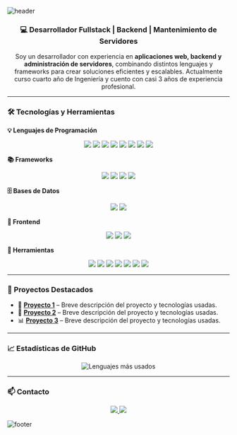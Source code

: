 <!-- Encabezado animado -->
![header](https://capsule-render.vercel.app/api?type=waving&color=0:0f2027,100:2c5364&height=200&section=header&text=Benjamin%20Ignacio%20Torres%20Sandoval&fontSize=30&fontColor=ffffff&animation=fadeIn&fontAlignY=35)

<h3 align="center">💻 Desarrollador Fullstack | Backend | Mantenimiento de Servidores</h3>

<p align="center">
Soy un desarrollador con experiencia en <strong>aplicaciones web, backend y administración de servidores</strong>, combinando distintos lenguajes y frameworks para crear soluciones eficientes y escalables. Actualmente curso cuarto año de Ingeniería y cuento con casi 3 años de experiencia profesional.
</p>

---

### 🛠️ Tecnologías y Herramientas

**💡 Lenguajes de Programación**
<p align="center">
  <img src="https://img.shields.io/badge/Python-05122A?style=flat&logo=python" />
  <img src="https://img.shields.io/badge/JavaScript-05122A?style=flat&logo=javascript" />
  <img src="https://img.shields.io/badge/TypeScript-05122A?style=flat&logo=typescript" />
  <img src="https://img.shields.io/badge/PHP-05122A?style=flat&logo=php" />
  <img src="https://img.shields.io/badge/C%23-05122A?style=flat&logo=csharp" />
  <img src="https://img.shields.io/badge/C-05122A?style=flat&logo=c" />
  <img src="https://img.shields.io/badge/Go-05122A?style=flat&logo=go" />
  <img src="https://img.shields.io/badge/Dart-05122A?style=flat&logo=dart" />
</p>

**📚 Frameworks**
<p align="center">
  <img src="https://img.shields.io/badge/NestJS-05122A?style=flat&logo=nestjs&logoColor=E0234E" />
  <img src="https://img.shields.io/badge/Laravel-05122A?style=flat&logo=laravel&logoColor=FF2D20" />
  <img src="https://img.shields.io/badge/Flutter-05122A?style=flat&logo=flutter&logoColor=02569B" />
  <img src="https://img.shields.io/badge/Blazor-05122A?style=flat&logo=blazor&logoColor=5C2D91" />
</p>

**🗄️ Bases de Datos**
<p align="center">
  <img src="https://img.shields.io/badge/MySQL-05122A?style=flat&logo=mysql&logoColor=4479A1" />
  <img src="https://img.shields.io/badge/PostgreSQL-05122A?style=flat&logo=postgresql&logoColor=336791" />
</p>

**🎨 Frontend**
<p align="center">
  <img src="https://img.shields.io/badge/HTML-05122A?style=flat&logo=html5" />
  <img src="https://img.shields.io/badge/CSS-05122A?style=flat&logo=css3&logoColor=1572B6" />
  <img src="https://img.shields.io/badge/Flutter-05122A?style=flat&logo=flutter" />
</p>

**🔧 Herramientas**
<p align="center">
  <img src="https://img.shields.io/badge/Postman-05122A?style=flat&logo=postman" />
  <img src="https://img.shields.io/badge/JWT-05122A?style=flat&logo=jsonwebtokens" />
  <img src="https://img.shields.io/badge/Git-05122A?style=flat&logo=git" />
  <img src="https://img.shields.io/badge/GitHub-05122A?style=flat&logo=github" />
  <img src="https://img.shields.io/badge/VS%20Code-05122A?style=flat&logo=visual-studio-code&logoColor=007ACC" />
  <img src="https://img.shields.io/badge/Ubuntu-05122A?style=flat&logo=ubuntu" />
  <img src="https://img.shields.io/badge/PM2-05122A?style=flat&logo=pm2" />
</p>

---

### 📌 Proyectos Destacados
- 🚀 **[Proyecto 1](#)** – Breve descripción del proyecto y tecnologías usadas.
- 🔐 **[Proyecto 2](#)** – Breve descripción del proyecto y tecnologías usadas.
- 📊 **[Proyecto 3](#)** – Breve descripción del proyecto y tecnologías usadas.

---

### 📈 Estadísticas de GitHub
<p align="center">
  <img src="https://github-readme-stats.vercel.app/api/top-langs?username=Be-afk2&show_icons=true&locale=es&layout=compact" alt="Lenguajes más usados" />
</p>

---

### 📫 Contacto
<p align="center">
  <a href="https://www.linkedin.com/in/TU-LINKEDIN" target="_blank">
    <img src="https://img.shields.io/badge/LinkedIn-05122A?style=flat&logo=linkedin&logoColor=0A66C2" />
  </a>
  <a href="mailto:tuemail@correo.com">
    <img src="https://img.shields.io/badge/Email-05122A?style=flat&logo=gmail" />
  </a>
</p>

<!-- Footer animado -->
![footer](https://capsule-render.vercel.app/api?type=waving&color=0:0f2027,100:2c5364&height=100&section=footer)
